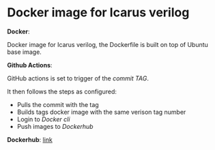 # Docker image for Icarus verilog

**Docker**:

Docker image for Icarus verilog, the Dockerfile is built on top of Ubuntu base image. 

**Github Actions**:

GitHub actions is set to trigger of the *commit TAG*. 

It then follows the steps as configured:

- Pulls the commit with the tag
- Builds tags docker image with the same verison tag number
- Login to *Docker cli*
- Push images to *Dockerhub*

**Dockerhub**: [link](https://hub.docker.com/repository/docker/adithyayuri/icarus_verilog)
